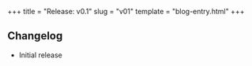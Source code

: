 +++
title = "Release: v0.1"
slug = "v01"
template = "blog-entry.html"
+++

## Changelog

- Initial release